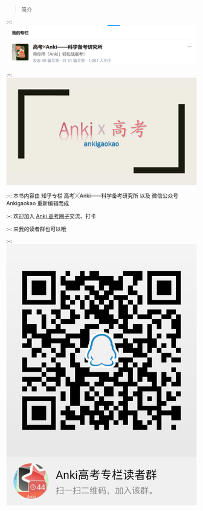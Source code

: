 
> 简介

:-: ![](../.gitbook/assets/tim-jie-tu-20180912201641.png)

:-: ![](../.gitbook/assets/tou-xiang.jpg)

:-: 本书内容由
知乎专栏
高考╳Anki——科学备考研究所
以及
微信公众号
 Ankigaokao 
重新编辑而成

:-: 欢迎加入 [Anki 高考圈子](https://www.zhihu.com/club/1182973609588469760)交流、打卡

:-: 来我的读者群也可以哦

:-: ![](../images/TIM图片20181225150706.png)

